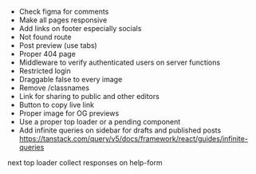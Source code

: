 - Check figma for comments
- Make all pages responsive
- Add links on footer especially socials
- Not found route
- Post preview (use tabs)
- Proper 404 page
- Middleware to verify authenticated users on server functions
- Restricted login
- Draggable false to every image
- Remove /classnames
- Link for sharing to public and other editors
- Button to copy live link
- Proper image for OG previews
- Use a proper top loader or a pending component
- Add infinite queries on sidebar for drafts and published posts https://tanstack.com/query/v5/docs/framework/react/guides/infinite-queries

next top loader
collect responses on help-form
